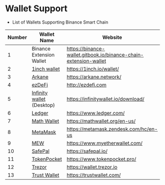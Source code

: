 # Wallet Support

* List of Wallets Supporting Binance Smart Chain

| Number | Wallet Name              | Website | Staking Support|
|------ | ------------------- | ------------------------------ |-----|
|1| Binance Extension Wallet | <https://binance-wallet.gitbook.io/binance-chain-extension-wallet> | Yes  |
|2|[1inch wallet](https://www.youtube.com/watch?v=BXFvPMxJ4_Q)|<https://1inch.io/wallet/>|No|
|3| [Arkane](./wallet/arkane.md)|<https://arkane.network/>|No|
|4|[ezDeFi]( ./wallet/ezdefi.md)|<http://ezdefi.com>|No|
|5|[Infinity wallet](./wallet/infinitywallet.md) (Desktop)| <https://infinitywallet.io/download/> |No|
|6|[Ledger](./wallet/ledger.md)|<https://www.ledger.com/>|Yes|
|7| [Math Wallet](./wallet/math.md)|<https://mathwallet.org/en-us/>| Yes  |
|8|[MetaMask](./wallet/metamask.md)|<https://metamask.zendesk.com/hc/en-us>|No|
|9|[MEW](./wallet/myetherwallet.md)|<https://www.myetherwallet.com/>|No|
|10|  [SafePal](https://blog.safepal.io/binance-smart-chain-x-safepal/)|  <https://safepal.io/> | No  |
|11|[TokenPocket](https://tokenpocket-gm.medium.com/defi-with-tokenpocket-how-to-use-binance-smart-chain-swap-with-tokenpocket-e76d6cd7986)|<https://www.tokenpocket.pro/> |  No  |
|12|[Trezor](./wallet/trezor.md)|<https://wallet.trezor.io>|No|
|13| [Trust Wallet](./wallet/trustwallet.md) | <https://trustwallet.com/> | Yes   |
